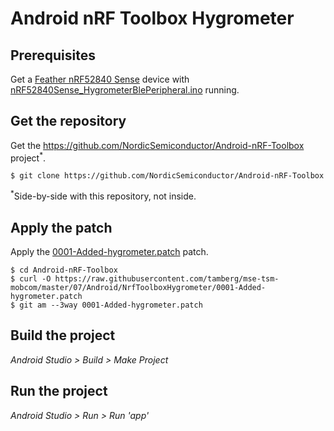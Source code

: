 # Android nRF Toolbox Hygrometer

## Prerequisites
Get a [Feather nRF52840 Sense](https://github.com/tamberg/mse-tsm-mobcom/wiki/Feather-nRF52840-Sense) device with [nRF52840Sense_HygrometerBlePeripheral.ino](../../../06/Arduino/nRF52840Sense_HygrometerBlePeripheral/nRF52840Sense_HygrometerBlePeripheral.ino) running.

## Get the repository
Get the https://github.com/NordicSemiconductor/Android-nRF-Toolbox project<sup>*</sup>.

    $ git clone https://github.com/NordicSemiconductor/Android-nRF-Toolbox

<sup>*</sup>Side-by-side with this repository, not inside.

## Apply the patch
Apply the [0001-Added-hygrometer.patch](0001-Added-hygrometer.patch) patch.

    $ cd Android-nRF-Toolbox
    $ curl -O https://raw.githubusercontent.com/tamberg/mse-tsm-mobcom/master/07/Android/NrfToolboxHygrometer/0001-Added-hygrometer.patch
    $ git am --3way 0001-Added-hygrometer.patch

## Build the project
*Android Studio > Build > Make Project*

## Run the project
*Android Studio > Run > Run 'app'*
